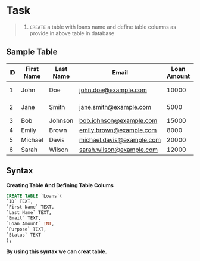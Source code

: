 # Task

 > 1. `CREATE` a table with loans name and define table columns as provide in above table in database

 ## Sample Table

 
| ID | First Name | Last Name | Email | Loan Amount | Purpose | Status |
|----|-----------|----------|-------|------------|---------|-------|
| 1  | John      | Doe      | john.doe@example.com | 10000 | Home Improvement | Approved |
| 2  | Jane      | Smith    | jane.smith@example.com | 5000 | Debt Consolidation | Approved |
| 3  | Bob       | Johnson  | bob.johnson@example.com | 15000 | Business | Pending |
| 4  | Emily     | Brown    | emily.brown@example.com | 8000 | Vacation | Approved |
| 5  | Michael   | Davis    | michael.davis@example.com | 20000 | Education | Denied |
| 6  | Sarah     | Wilson   | sarah.wilson@example.com | 12000 | Car Purchase | Approved |

## Syntax

**Creating Table And Defining Table Colums**

```sql
CREATE TABLE `Loans`(
`ID` TEXT,
`First Name` TEXT,
`Last Name` TEXT,
`Email` TEXT,
`Loan Amount` INT,
`Purpose` TEXT,
`Status` TEXT
);
```
**By using this syntax we can creat table.**











